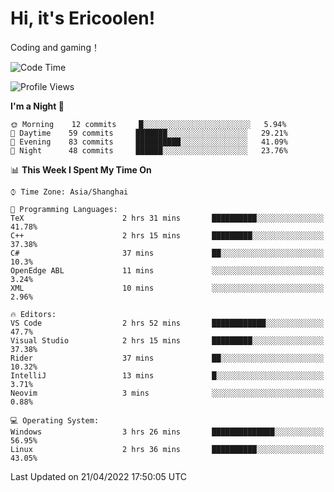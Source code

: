 # Hi, it's Ericoolen!
Coding and gaming！

<!--START_SECTION:waka-->
![Code Time](http://img.shields.io/badge/Code%20Time-212%20hrs%202%20mins-blue)

![Profile Views](http://img.shields.io/badge/Profile%20Views-2-blue)

**I'm a Night 🦉** 

```text
🌞 Morning    12 commits     █░░░░░░░░░░░░░░░░░░░░░░░░   5.94% 
🌆 Daytime    59 commits     ███████░░░░░░░░░░░░░░░░░░   29.21% 
🌃 Evening    83 commits     ██████████░░░░░░░░░░░░░░░   41.09% 
🌙 Night      48 commits     ██████░░░░░░░░░░░░░░░░░░░   23.76%

```


📊 **This Week I Spent My Time On** 

```text
⌚︎ Time Zone: Asia/Shanghai

💬 Programming Languages: 
TeX                      2 hrs 31 mins       ██████████░░░░░░░░░░░░░░░   41.78% 
C++                      2 hrs 15 mins       █████████░░░░░░░░░░░░░░░░   37.38% 
C#                       37 mins             ██░░░░░░░░░░░░░░░░░░░░░░░   10.3% 
OpenEdge ABL             11 mins             ░░░░░░░░░░░░░░░░░░░░░░░░░   3.24% 
XML                      10 mins             ░░░░░░░░░░░░░░░░░░░░░░░░░   2.96%

🔥 Editors: 
VS Code                  2 hrs 52 mins       ████████████░░░░░░░░░░░░░   47.7% 
Visual Studio            2 hrs 15 mins       █████████░░░░░░░░░░░░░░░░   37.38% 
Rider                    37 mins             ██░░░░░░░░░░░░░░░░░░░░░░░   10.32% 
IntelliJ                 13 mins             █░░░░░░░░░░░░░░░░░░░░░░░░   3.71% 
Neovim                   3 mins              ░░░░░░░░░░░░░░░░░░░░░░░░░   0.88%

💻 Operating System: 
Windows                  3 hrs 26 mins       ██████████████░░░░░░░░░░░   56.95% 
Linux                    2 hrs 36 mins       ██████████░░░░░░░░░░░░░░░   43.05%

```


 Last Updated on 21/04/2022 17:50:05 UTC
<!--END_SECTION:waka-->


